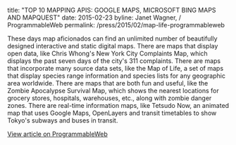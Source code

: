 title: "TOP 10 MAPPING APIS: GOOGLE MAPS, MICROSOFT BING MAPS AND MAPQUEST"
date: 2015-02-23
byline: Janet Wagner, / ProgrammableWeb
permalink: /press/2015/02/map-life-programmableweb


These days map aficionados can find an unlimited number of beautifully designed interactive and static digital maps. There are maps that display open data, like Chris Whong's New York City Complaints Map, which displays the past seven days of the city's 311 complaints. There are maps that incorporate many source data sets, like the Map of Life, a set of maps that display species range information and species lists for any geographic area worldwide. There are maps that are both fun and useful, like the Zombie Apocalypse Survival Map, which shows the nearest locations for grocery stores, hospitals, warehouses, etc., along with zombie danger zones. There are real-time information maps, like Tetsudo Now, an animated map that uses Google Maps, OpenLayers and transit timetables to show Tokyo's subways and buses in transit.

[View article on ProgrammableWeb](http://www.programmableweb.com/news/top-10-mapping-apis-google-maps-microsoft-bing-maps-and-mapquest/analysis/2015/02/23)
